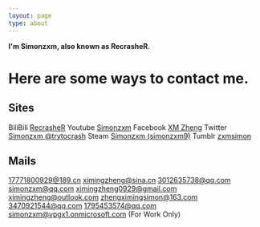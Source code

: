 ```yaml
---
layout: page
type: about
---
```


**I'm Simonzxm, also known as RecrasheR.**
# Here are some ways to contact me.
## Sites
BiliBili [RecrasheR](https://space.bilibili.com/359292507)
Youtube [Simonzxm](https://www.youtube.com/channel/UCjADkBfWfOXjcfbDbS8qVhw)
Facebook [XM Zheng](https://www.facebook.com/profile.php?id=100085017979262)
Twitter [Simonzxm @trytocrash](https://twitter.com/trytocrash)
Steam [Simonzxm (simonzxm9)](https://steamcommunity.com/profiles/76561198974270097/)
Tumblr [zxmsimon](https://www.tumblr.com/blog/zxmsimon)
## Mails
17771800929@189.cn
ximingzheng@sina.cn
3012635738@qq.com
simonzxm@qq.com
ximingzheng0929@gmail.com
ximingzheng@outlook.com
zhengximingsimon@163.com
3470921544@qq.com
1795453574@qq.com
simonzxm@vpgx1.onmicrosoft.com (For Work Only)